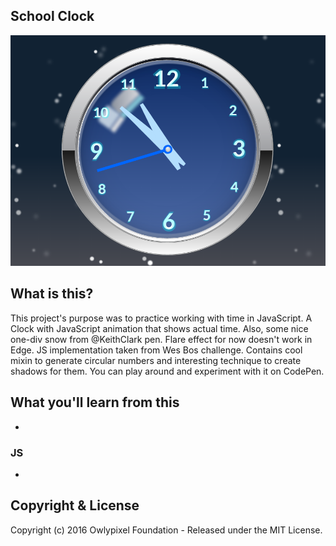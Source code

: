 ## School Clock
![school clock screenshot](https://github.com/owlypixel/School_clock/raw/master/assets/screenshot.png)

## What is this?
This project's purpose was to practice working with time in JavaScript. A Clock with JavaScript animation that shows actual time. Also, some nice one-div snow from @KeithClark pen. Flare effect for now doesn't work in Edge. JS implementation taken from Wes Bos challenge. Contains cool mixin to generate circular numbers and interesting technique to create shadows for them. 
You can play around and experiment with it on CodePen. 
## What you'll learn from this
-
### JS
- 
## Copyright & License

Copyright (c) 2016 Owlypixel Foundation - Released under the MIT License.
